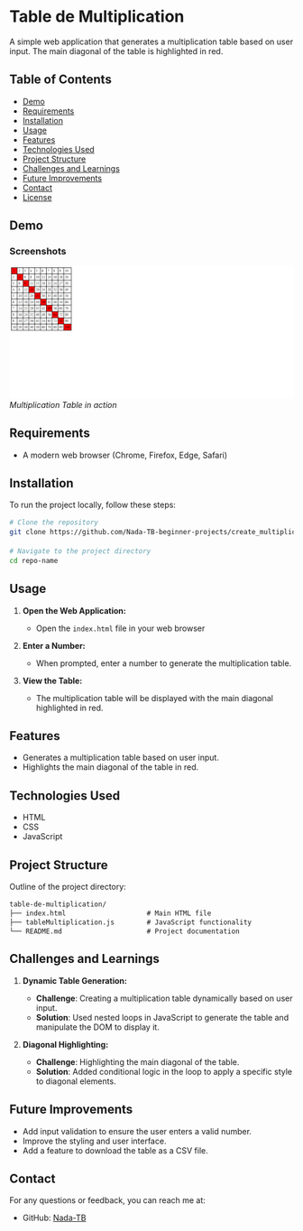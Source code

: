 # Table de Multiplication

A simple web application that generates a multiplication table based on user input. The main diagonal of the table is highlighted in red.

## Table of Contents

- [Demo](#demo)
- [Requirements](#requirements)
- [Installation](#installation)
- [Usage](#usage)
- [Features](#features)
- [Technologies Used](#technologies-used)
- [Project Structure](#project-structure)
- [Challenges and Learnings](#challenges-and-learnings)
- [Future Improvements](#future-improvements)
- [Contact](#contact)
- [License](#license)

## Demo
### Screenshots

![maquette](TableMultiplication.png)
*Multiplication Table in action*

## Requirements

- A modern web browser (Chrome, Firefox, Edge, Safari)

## Installation
To run the project locally, follow these steps:

```bash
# Clone the repository
git clone https://github.com/Nada-TB-beginner-projects/create_multiplication_table_JS.git

# Navigate to the project directory
cd repo-name
```

## Usage

1. **Open the Web Application:**
   - Open the `index.html` file in your web browser 

2. **Enter a Number:**
   - When prompted, enter a number to generate the multiplication table.

3. **View the Table:**
   - The multiplication table will be displayed with the main diagonal highlighted in red.

## Features

- Generates a multiplication table based on user input.
- Highlights the main diagonal of the table in red.

## Technologies Used

- HTML
- CSS
- JavaScript

## Project Structure

Outline of the project directory:

```plaintext
table-de-multiplication/
├── index.html                    # Main HTML file
├── tableMultiplication.js        # JavaScript functionality
└── README.md                     # Project documentation
```

## Challenges and Learnings

1. **Dynamic Table Generation:**
   - **Challenge**: Creating a multiplication table dynamically based on user input.
   - **Solution**: Used nested loops in JavaScript to generate the table and manipulate the DOM to display it.

2. **Diagonal Highlighting:**
   - **Challenge**: Highlighting the main diagonal of the table.
   - **Solution**: Added conditional logic in the loop to apply a specific style to diagonal elements.

## Future Improvements

- Add input validation to ensure the user enters a valid number.
- Improve the styling and user interface.
- Add a feature to download the table as a CSV file.

## Contact

For any questions or feedback, you can reach me at:

- GitHub: [Nada-TB](https://github.com/Nada-TB)


